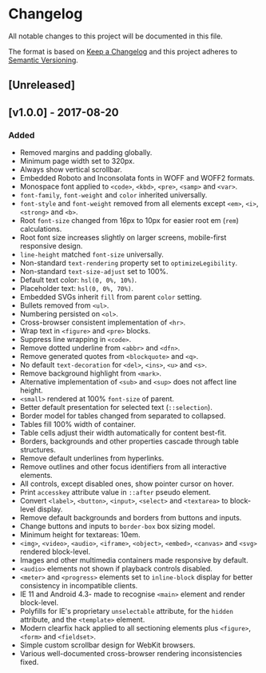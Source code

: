 # Changelog
All notable changes to this project will be documented in this file.

The format is based on [Keep a Changelog](http://keepachangelog.com/en/1.0.0/) and this project adheres to [Semantic Versioning](http://semver.org/spec/v2.0.0.html).

## [Unreleased]

## [v1.0.0] - 2017-08-20
### Added
- Removed margins and padding globally.
- Minimum page width set to 320px.
- Always show vertical scrollbar.
- Embedded Roboto and Inconsolata fonts in WOFF and WOFF2 formats.
- Monospace font applied to ``<code>``, ``<kbd>``, ``<pre>``, ``<samp>`` and ``<var>``.
- ``font-family``, ``font-weight`` and ``color`` inherited universally.
- ``font-style`` and ``font-weight`` removed from all elements except ``<em>``, ``<i>``, ``<strong>`` and ``<b>``.
- Root ``font-size`` changed from 16px to 10px for easier root em (``rem``) calculations.
- Root font size increases slightly on larger screens, mobile-first responsive design.
- ``line-height`` matched ``font-size`` universally.
- Non-standard ``text-rendering`` property set to ``optimizeLegibility``.
- Non-standard ``text-size-adjust`` set to 100%.
- Default text color: ``hsl(0, 0%, 10%)``.
- Placeholder text: ``hsl(0, 0%, 70%)``.
- Embedded SVGs inherit ``fill`` from parent ``color`` setting.
- Bullets removed from ``<ul>``.
- Numbering persisted on ``<ol>``.
- Cross-browser consistent implementation of ``<hr>``.
- Wrap text in ``<figure>`` and ``<pre>`` blocks.
- Suppress line wrapping in ``<code>``.
- Remove dotted underline from ``<abbr>`` and ``<dfn>``.
- Remove generated quotes from ``<blockquote>`` and ``<q>``.
- No default ``text-decoration`` for ``<del>``, ``<ins>``, ``<u>`` and ``<s>``.
- Remove background highlight from ``<mark>``.
- Alternative implementation of ``<sub>`` and ``<sup>`` does not affect line height.
- ``<small>`` rendered at 100% ``font-size`` of parent.
- Better default presentation for selected text (``::selection``).
- Border model for tables changed from separated to collapsed.
- Tables fill 100% width of container.
- Table cells adjust their width automatically for content best-fit.
- Borders, backgrounds and other properties cascade through table structures.
- Remove default underlines from hyperlinks.
- Remove outlines and other focus identifiers from all interactive elements.
- All controls, except disabled ones, show pointer cursor on hover.
- Print ``accesskey`` attribute value in ``::after`` pseudo element.
- Convert ``<label>``, ``<button>``, ``<input>``, ``<select>`` and ``<textarea>`` to block-level display.
- Remove default backgrounds and borders from buttons and inputs.
- Change buttons and inputs to ``border-box`` box sizing model.
- Minimum height for textareas: 10em.
- ``<img>``, ``<video>``, ``<audio>``, ``<iframe>``, ``<object>``, ``<embed>``, ``<canvas>`` and ``<svg>`` rendered block-level.
- Images and other multimedia containers made responsive by default.
- ``<audio>`` elements not shown if playback controls disabled.
- ``<meter>`` and ``<progress>`` elements set to ``inline-block`` display for better consistency in incompatible clients.
- IE 11 and Android 4.3- made to recognise ``<main>`` element and render block-level.
- Polyfills for IE's proprietary ``unselectable`` attribute, for the ``hidden`` attribute, and the ``<template>`` element.
- Modern clearfix hack applied to all sectioning elements plus ``<figure>``, ``<form>`` and ``<fieldset>``.
- Simple custom scrollbar design for WebKit browsers.
- Various well-documented cross-browser rendering inconsistencies fixed.
